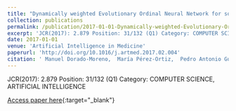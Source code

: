 ```yaml
---
title: "Dynamically weighted Evolutionary Ordinal Neural Network for solving an Imbalanced Liver Transplantation Problem"
collection: publications
permalink: /publication/2017-01-01-Dynamically-weighted-Evolutionary-Ordinal-Neural-Network-for-solving-an-Imbalanced-Liver-Transplantation-Problem
excerpt: 'JCR(2017): 2.879 Position: 31/132 (Q1) Category: COMPUTER SCIENCE, ARTIFICIAL INTELLIGENCE'
date: 2017-01-01
venue: 'Artificial Intelligence in Medicine'
paperurl: 'http://doi.org/10.1016/j.artmed.2017.02.004'
citation: ' Manuel Dorado-Moreno,  María Pérez-Ortiz,  Pedro Antonio Gutiérrez,  R. Ciria,  J. Briceño,  César Hervás-Martínez, &quot;Dynamically weighted Evolutionary Ordinal Neural Network for solving an Imbalanced Liver Transplantation Problem.&quot; Artificial Intelligence in Medicine, Vol. 77, 2017, pp.1-11.'
---
```

JCR(2017): 2.879 Position: 31/132 (Q1) Category: COMPUTER SCIENCE, ARTIFICIAL INTELLIGENCE

[Access paper here](http://doi.org/10.1016/j.artmed.2017.02.004){:target="_blank"}
